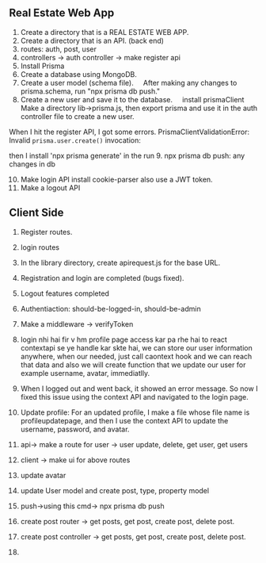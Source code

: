 ## Real Estate Web App
1. Create a directory that is a REAL ESTATE WEB APP.
2. Create a directory that is an API. (back end)
3. routes: auth, post, user
4. controllers -> auth controller -> make register api
5. Install Prisma
6. Create a database using MongoDB.
7. Create a user model (schema file).
    After making any changes to prisma.schema, run "npx prisma db push."
8. Create a new user and save it to the database.
    install prismaClient
Make a directory lib->prisma.js, then export prisma and use it in the auth controller file to create a new user.

When I hit the register API, I got some errors.
PrismaClientValidationError:
Invalid `prisma.user.create()` invocation:

then I install 'npx prisma generate' in the run
9. npx prisma db push: any changes in db

10. Make login API
install cookie-parser
also use a JWT token.
11. Make a logout API
## Client Side
1. Register routes.
2. login routes
3. In the library directory, create apirequest.js for the base URL.
4. Registration and login are completed (bugs fixed).
5. Logout features completed
6. Authentiaction: should-be-logged-in, should-be-admin
7. Make a middleware -> verifyToken
8. login nhi hai fir v hm profile page access kar pa rhe hai to react contextapi se ye handle kar skte hai, we can store our user information anywhere, when our needed, just call caontext hook and we can reach that data and also we will create function that we update our user for example username, avatar, immediatlly.

9. When I logged out and went back, it showed an error message. So now I fixed this issue using the context API and navigated to the login page.
10. Update profile: For an updated profile, I make a file whose file name is profileupdatepage, and then I use the context API to update the username, password, and avatar.
11. api-> make a route for user -> user update, delete, get user, get users 
12. client -> make ui for above routes
13. update avatar
14. update User model and create post, type, property  model
15. push->using this cmd-> npx prisma db push 
16. create post router -> get posts, get post, create post, delete post.
17. create post controller ->  get posts, get post, create post, delete post.
18. 












